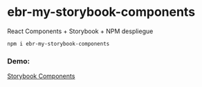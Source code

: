 # ebr-my-storybook-components
React Components + Storybook + NPM despliegue   

```
npm i ebr-my-storybook-components
```

### Demo:
[Storybook Components](https://sounje.github.io/sb-components/)